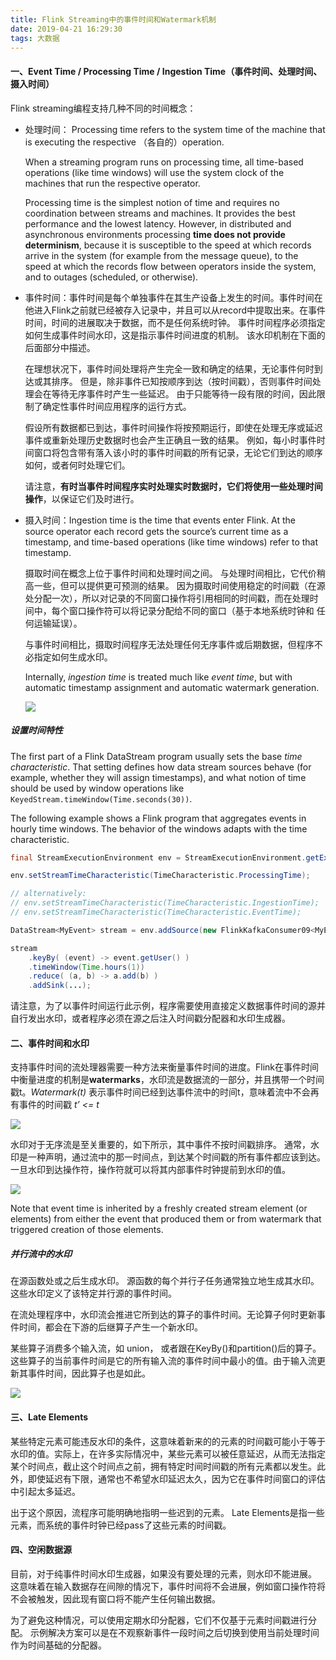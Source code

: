 ```yaml
---
title: Flink Streaming中的事件时间和Watermark机制
date: 2019-04-21 16:29:30
tags: 大数据
---
```


#### 一、Event Time / Processing Time / Ingestion Time（事件时间、处理时间、摄入时间）

Flink streaming编程支持几种不同的时间概念：

* 处理时间： Processing time refers to the system time of the machine that is executing the respective （各自的）operation.

  When a streaming program runs on processing time, all time-based operations (like time windows) will use the system clock of the machines that run the respective operator. 

  Processing time is the simplest notion of time and requires no coordination between streams and machines. It provides the best performance and the lowest latency. However, in distributed and asynchronous environments processing **time does not provide determinism**, because it is susceptible to the speed at which records arrive in the system (for example from the message queue), to the speed at which the records flow between operators inside the system, and to outages (scheduled, or otherwise).

<!-- more--> 

* 事件时间：事件时间是每个单独事件在其生产设备上发生的时间。事件时间在他进入Flink之前就已经被存入记录中，并且可以从record中提取出来。在事件时间，时间的进展取决于数据，而不是任何系统时钟。 事件时间程序必须指定如何生成事件时间水印，这是指示事件时间进度的机制。 该水印机制在下面的后面部分中描述。

  在理想状况下，事件时间处理将产生完全一致和确定的结果，无论事件何时到达或其排序。 但是，除非事件已知按顺序到达（按时间戳），否则事件时间处理会在等待无序事件时产生一些延迟。 由于只能等待一段有限的时间，因此限制了确定性事件时间应用程序的运行方式。

  假设所有数据都已到达，事件时间操作将按预期运行，即使在处理无序或延迟事件或重新处理历史数据时也会产生正确且一致的结果。 例如，每小时事件时间窗口将包含带有落入该小时的事件时间戳的所有记录，无论它们到达的顺序如何，或者何时处理它们。 

  请注意，**有时当事件时间程序实时处理实时数据时，它们将使用一些处理时间操作**，以保证它们及时进行。

* 摄入时间：Ingestion time is the time that events enter Flink. At the source operator each record gets the source’s current time as a timestamp, and time-based operations (like time windows) refer to that timestamp.

  摄取时间在概念上位于事件时间和处理时间之间。 与处理时间相比，它代价稍高一些，但可以提供更可预测的结果。 因为摄取时间使用稳定的时间戳（在源处分配一次），所以对记录的不同窗口操作将引用相同的时间戳，而在处理时间中，每个窗口操作符可以将记录分配给不同的窗口（基于本地系统时钟和 任何运输延误）。

  与事件时间相比，摄取时间程序无法处理任何无序事件或后期数据，但程序不必指定如何生成水印。

  Internally, *ingestion time* is treated much like *event time*, but with automatic timestamp assignment and automatic watermark generation.

  ![](https://ci.apache.org/projects/flink/flink-docs-release-1.8/fig/times_clocks.svg)

##### 设置时间特性

The first part of a Flink DataStream program usually sets the base *time characteristic*. That setting defines how data stream sources behave (for example, whether they will assign timestamps), and what notion of time should be used by window operations like `KeyedStream.timeWindow(Time.seconds(30))`.

The following example shows a Flink program that aggregates events in hourly time windows. The behavior of the windows adapts with the time characteristic.

```java
final StreamExecutionEnvironment env = StreamExecutionEnvironment.getExecutionEnvironment();

env.setStreamTimeCharacteristic(TimeCharacteristic.ProcessingTime);

// alternatively:
// env.setStreamTimeCharacteristic(TimeCharacteristic.IngestionTime);
// env.setStreamTimeCharacteristic(TimeCharacteristic.EventTime);

DataStream<MyEvent> stream = env.addSource(new FlinkKafkaConsumer09<MyEvent>(topic, schema, props));

stream
    .keyBy( (event) -> event.getUser() )
    .timeWindow(Time.hours(1))
    .reduce( (a, b) -> a.add(b) )
    .addSink(...);
```

请注意，为了以事件时间运行此示例，程序需要使用直接定义数据事件时间的源并自行发出水印，或者程序必须在源之后注入时间戳分配器和水印生成器。

#### 二、事件时间和水印

支持事件时间的流处理器需要一种方法来衡量事件时间的进度。Flink在事件时间中衡量进度的机制是**watermarks**，水印流是数据流的一部分，并且携带一个时间戳t。*Watermark(t)* 表示事件时间已经到达事件流中的时间t，意味着流中不会再有事件的时间戳 *t’ <= t*

![](https://ci.apache.org/projects/flink/flink-docs-release-1.8/fig/stream_watermark_in_order.svg)

水印对于无序流是至关重要的，如下所示，其中事件不按时间戳排序。 通常，水印是一种声明，通过流中的那一时间点，到达某个时间戳的所有事件都应该到达。 一旦水印到达操作符，操作符就可以将其内部事件时钟提前到水印的值。

![](https://ci.apache.org/projects/flink/flink-docs-release-1.8/fig/stream_watermark_out_of_order.svg)

Note that event time is inherited by a freshly created stream element (or elements) from either the event that produced them or from watermark that triggered creation of those elements.

##### 并行流中的水印

在源函数处或之后生成水印。 源函数的每个并行子任务通常独立地生成其水印。 这些水印定义了该特定并行源的事件时间。

在流处理程序中，水印流会推进它所到达的算子的事件时间。无论算子何时更新事件时间，都会在下游的后继算子产生一个新水印。

某些算子消费多个输入流，如 union， 或者跟在KeyBy()和partition()后的算子。这些算子的当前事件时间是它的所有输入流的事件时间中最小的值。由于输入流更新其事件时间，因此算子也是如此。

![](https://ci.apache.org/projects/flink/flink-docs-release-1.8/fig/parallel_streams_watermarks.svg)

#### 三、Late Elements

某些特定元素可能违反水印的条件，这意味着新来的的元素的时间戳可能小于等于水印的值。实际上，在许多实际情况中，某些元素可以被任意延迟，从而无法指定某个时间点，截止这个时间点之前，拥有特定时间时间戳的所有元素都以发生。此外，即使延迟有下限，通常也不希望水印延迟太久，因为它在事件时间窗口的评估中引起太多延迟。

出于这个原因，流程序可能明确地指明一些迟到的元素。 Late Elements是指一些元素，而系统的事件时钟已经pass了这些元素的时间戳。

#### 四、空闲数据源

目前，对于纯事件时间水印生成器，如果没有要处理的元素，则水印不能进展。 这意味着在输入数据存在间隙的情况下，事件时间将不会进展，例如窗口操作符将不会被触发，因此现有窗口将不能产生任何输出数据。

为了避免这种情况，可以使用定期水印分配器，它们不仅基于元素时间戳进行分配。 示例解决方案可以是在不观察新事件一段时间之后切换到使用当前处理时间作为时间基础的分配器。

